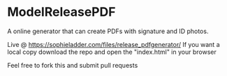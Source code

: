 # ModelReleasePDF
A online generator that can create PDFs with signature and ID photos.

Live @ https://sophieladder.com/files/release_pdfgenerator/
If you want a local copy download the repo and open the "index.html" in your browser

Feel free to fork this and submit pull requests
